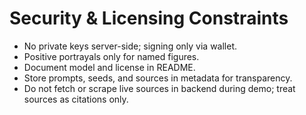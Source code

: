 # Security & Licensing Constraints

- No private keys server-side; signing only via wallet.
- Positive portrayals only for named figures.
- Document model and license in README.
- Store prompts, seeds, and sources in metadata for transparency.
- Do not fetch or scrape live sources in backend during demo; treat sources as citations only.
